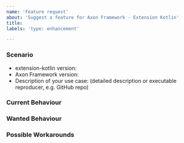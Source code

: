 ```yaml
---
name: 'Feature request'
about: 'Suggest a feature for Axon Framework - Extension Kotlin'
title:
labels: 'type: enhancement'

---
```


### Scenario

* extension-kotlin version:
* Axon Framework version:
* Description of your use case: (detailed description or executable reproducer, e.g. GitHub repo)

### Current Behaviour

### Wanted Behaviour

### Possible Workarounds
